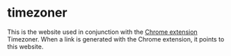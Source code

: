 # timezoner
This is the website used in conjunction with the [Chrome extension](https://chrome.google.com/webstore/detail/timezoner/kfnfgcafkeoflpapeniggnnkcaijgbgk) Timezoner. When a link is generated with the Chrome extension, it points to this website. 
